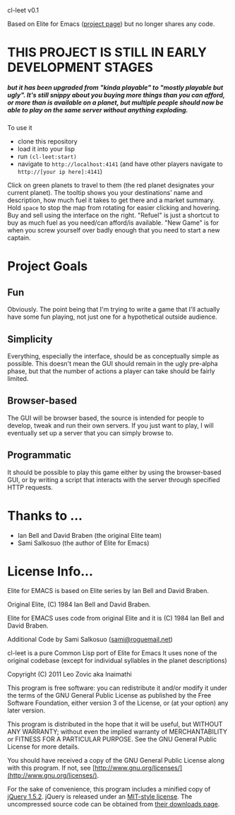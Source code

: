 cl-leet v0.1

Based on Elite for Emacs ([project page](http://members.fortunecity.com/salkosuo/elite-for-emacs/))
but no longer shares any code.

# THIS PROJECT IS STILL IN EARLY DEVELOPMENT STAGES
##### but it has been upgraded from "kinda playable" to "mostly playable but ugly". It's still snippy about you buying more things than you can afford, or more than is available on a planet, but multiple people should now be able to play on the same server without anything exploding.

To use it 

- clone this repository
- load it into your lisp
- run `(cl-leet:start)`
- navigate to `http://localhost:4141` (and have other players navigate to `http://[your ip here]:4141`)

Click on green planets to travel to them (the red planet designates your current planet).
The tooltip shows you your destinations' name and description, how much fuel it takes to get there and a market summary.
Hold `space` to stop the map from rotating for easier clicking and hovering.
Buy and sell using the interface on the right. 
"Refuel" is just a shortcut to buy as much fuel as you need/can afford/is available.
"New Game" is for when you screw yourself over badly enough that you need to start a new captain.

Project Goals
=============

## Fun

Obviously. The point being that I'm trying to write a game that I'll actually have some fun playing, not just one for a hypothetical outside audience.

## Simplicity

Everything, especially the interface, should be as conceptually simple as possible. This doesn't mean the GUI should remain in the ugly pre-alpha phase, but that the number of actions a player can take should be fairly limited.

## Browser-based

The GUI will be browser based, the source is intended for people to develop, tweak and run their own servers. If you just want to play, I will eventually set up a server that you can simply browse to.

## Programmatic

It should be possible to play this game either by using the browser-based GUI, or by writing a script that interacts with the server through specified HTTP requests.


Thanks to ...
=============

- Ian Bell and David Braben (the original Elite team)
- Sami Salkosuo (the author of Elite for Emacs)

License Info...
===============

Elite for EMACS is based on Elite series by Ian Bell and David Braben.

Original Elite, (C) 1984 Ian Bell and David Braben.

Elite for EMACS uses code from original Elite and it is (C) 1984 Ian Bell and David Braben.

Additional Code by Sami Salkosuo (sami@roguemail.net)

cl-leet is a pure Common Lisp port of Elite for Emacs
It uses none of the original codebase (except for individual syllables 
in the planet descriptions)

Copyright (C) 2011 Leo Zovic aka Inaimathi

This program is free software: you can redistribute it and/or modify
it under the terms of the GNU General Public License as published by
the Free Software Foundation, either version 3 of the License, or
(at your option) any later version.

This program is distributed in the hope that it will be useful,
but WITHOUT ANY WARRANTY; without even the implied warranty of
MERCHANTABILITY or FITNESS FOR A PARTICULAR PURPOSE.  See the
GNU General Public License for more details.

You should have received a copy of the GNU General Public License
along with this program.  If not, see [http://www.gnu.org/licenses/](http://www.gnu.org/licenses/).

For the sake of convenience, this program includes a minified copy of
[jQuery 1.5.2](http://jquery.com/). jQuery is released under an [MIT-style license](http://jquery.org/license).
The uncompressed source code can be obtained from [their downloads page](http://docs.jquery.com/Downloading_jQuery#Current_Release).
